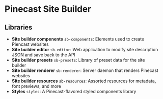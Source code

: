 # Pinecast Site Builder

## Libraries

- **Site builder components** `sb-components`: Elements used to create Piencast websites
- **Site builder editor** `sb-editor`: Web application to modify site description JSON and save back to the API
- **Site builder presets** `sb-presets`: Library of preset data for the site builder
- **Site builder renderer** `sb-renderer`: Server daemon that renders Pinecast websites
- **Site builder resources** `sb-resources`: Assorted resources for metadata, font previews, and more
- **Styles** `styles`: A Pinecast-flavored styled components library
